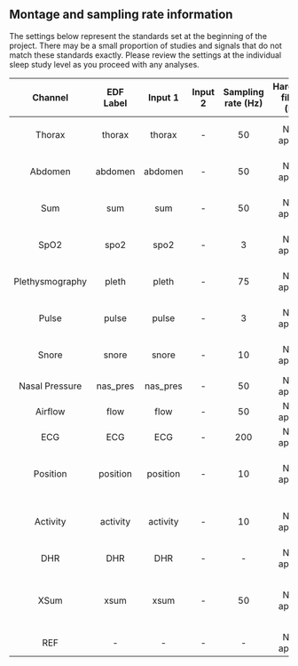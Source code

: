 ## Montage and sampling rate information

The settings below represent the standards set at the beginning of the project. There may be a small proportion of studies and signals that do not match these standards exactly. Please review the settings at the individual sleep study level as you proceed with any analyses.

| Channel         | EDF Label | Input 1  | Input 2 | Sampling rate (Hz) | Hardware filters (Hz) | Sensor type                |
|:---------------:|:---------:|:--------:|:-------:|:------------------:|:---------------------:|:--------------------------:|
| Thorax          | thorax    | thorax   | -       | 50                 | None applied          | Embla XactTrace belt       |
| Abdomen         | abdomen   | abdomen  | -       | 50                 | None applied          | Embla XactTrace belt       |
| Sum             | sum       | sum      | -       | 50                 | None applied          | Embla XactTrace belt       |
| SpO2            | spo2      | spo2     | -       | 3                  | None applied          | Nonin 8000 sensor          |
| Plethysmography | pleth     | pleth    | -       | 75                 | None applied          | Nonin 8000 sensor          |
| Pulse           | pulse     | pulse    | -       | 3                  | None applied          | Nonin 8000 sensor          |
| Snore           | snore     | snore    | -       | 10                 | None applied          | Nasal Cannula (vibratory)  |
| Nasal Pressure  | nas_pres  | nas_pres | -       | 50                 | None applied          | Nasal Cannula              |
| Airflow         | flow      | flow     | -       | 50                 | None applied          |  -                         |
| ECG             | ECG       | ECG      | -       | 200                | None applied          | Ag/AgCl patch              |
| Position        | position  | position | -       | 10                 | None applied          | Embla internal X-Y gravity |
| Activity        | activity  | activity | -       | 10                 | None applied          | Embla internal X-Y gravity |
| DHR             | DHR       | DHR      | -       | -                  | None applied          | Dervied from ECG           |
| XSum            | xsum      | xsum     | -       | 50                 | None applied          | Derived from Embla XactTrace belt              |
| REF             | -         | -        | -       | -                  | None applied          | -                          |
